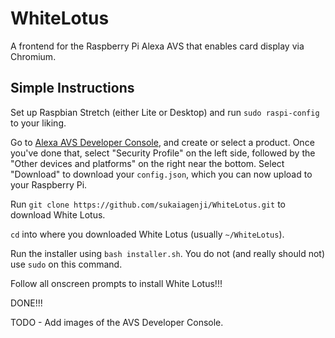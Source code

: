 # WhiteLotus
A frontend for the Raspberry Pi Alexa AVS that enables card display via Chromium.

## Simple Instructions
Set up Raspbian Stretch (either Lite or Desktop) and run `sudo raspi-config` to your liking.

Go to [Alexa AVS Developer Console](https://developer.amazon.com/avs/home.html), and create or select a product. Once you've done that, select "Security Profile" on the left side, followed by the "Other devices and platforms" on the right near the bottom. Select "Download" to download your `config.json`, which you can now upload to your Raspberry Pi.

Run `git clone https://github.com/sukaiagenji/WhiteLotus.git` to download White Lotus.

`cd` into where you downloaded White Lotus (usually `~/WhiteLotus`).

Run the installer using `bash installer.sh`. You do not (and really should not) use `sudo` on this command.

Follow all onscreen prompts to install White Lotus!!!

DONE!!!

TODO - Add images of the AVS Developer Console.
